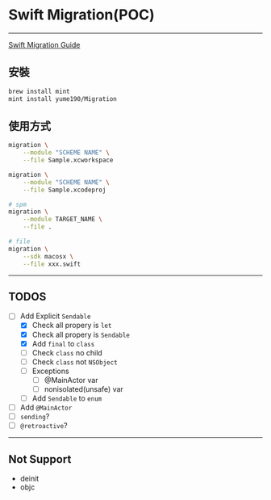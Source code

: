 # Swift Migration(POC)

---

[Swift Migration Guide](https://github.com/apple/swift-migration-guide)

## 安裝

``` bash
brew install mint
mint install yume190/Migration
```

## 使用方式

``` bash
migration \
    --module "SCHEME NAME" \
    --file Sample.xcworkspace

migration \
    --module "SCHEME NAME" \
    --file Sample.xcodeproj

# spm
migration \
    --module TARGET_NAME \
    --file .

# file
migration \
    --sdk macosx \
    --file xxx.swift
```

---


## TODOS

* [ ] Add Explicit `Sendable`
    * [x] Check all propery is `let`
    * [x] Check all propery is `Sendable`
    * [x] Add `final` to `class`
    * [ ] Check `class` no child
    * [ ] Check `class` not `NSObject`
    * [ ] Exceptions
        * [ ] @MainActor var
        * [ ] nonisolated(unsafe) var
    * [ ] Add `Sendable` to `enum`
* [ ] Add `@MainActor`
* [ ] `sending`?
* [ ] `@retroactive`?

---

## Not Support

* deinit
* objc
